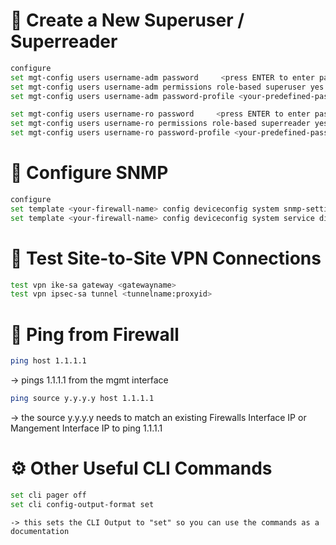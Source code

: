 # 🔐 Create a New Superuser / Superreader

```bash
configure
set mgt-config users username-adm password     <press ENTER to enter password>
set mgt-config users username-adm permissions role-based superuser yes
set mgt-config users username-adm password-profile <your-predefined-passwordprofile>

set mgt-config users username-ro password     <press ENTER to enter password>
set mgt-config users username-ro permissions role-based superreader yes
set mgt-config users username-ro password-profile <your-predefined-passwordprofile>
```

# 📡 Configure SNMP
```bash
configure
set template <your-firewall-name> config deviceconfig system snmp-setting access-setting version v2c snmp-community-string <changeme>
set template <your-firewall-name> config deviceconfig system service disable-snmp no
```


# 🔁 Test Site-to-Site VPN Connections
```bash
test vpn ike-sa gateway <gatewayname>
test vpn ipsec-sa tunnel <tunnelname:proxyid>

```

# 📶 Ping from Firewall
```bash
ping host 1.1.1.1
```
-> pings 1.1.1.1 from the mgmt interface
   
```bash
ping source y.y.y.y host 1.1.1.1
```
-> the source y.y.y.y needs to match an existing Firewalls Interface IP or Mangement Interface IP to ping 1.1.1.1


# ⚙️ Other Useful CLI Commands
```bash
set cli pager off
set cli config-output-format set
```
    -> this sets the CLI Output to "set" so you can use the commands as a documentation 

